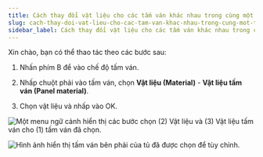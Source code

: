 ```yaml
---
title: Cách thay đổi vật liệu cho các tấm ván khác nhau trong cùng một tủ
slug: cach-thay-doi-vat-lieu-cho-cac-tam-van-khac-nhau-trong-cung-mot-tu
sidebar_label: Cách thay đổi vật liệu cho các tấm ván khác nhau trong cùng một tủ
---
```


Xin chào, bạn có thể thao tác theo các bước sau:

1. Nhấn phím B để vào chế độ tấm ván.

2. Nhấp chuột phải vào tấm ván, chọn **Vật liệu (Material)** - **Vật liệu tấm ván (Panel material)**.

3. Chọn vật liệu và nhấp vào OK.

![Một menu ngữ cảnh hiển thị các bước chọn (2) Vật liệu và (3) Vật liệu tấm ván cho (1) tấm ván đã chọn.](https://storage.googleapis.com/jegavn_kb/images/4d0feedd-1819-4319-a3bc-3da3911b6bb6.png)

![Hình ảnh hiển thị tấm ván bên phải của tủ đã được chọn để tùy chỉnh.](https://storage.googleapis.com/jegavn_kb/images/1ec71fd5-d7e3-49ac-a0c9-4aff0b4869ae.png)